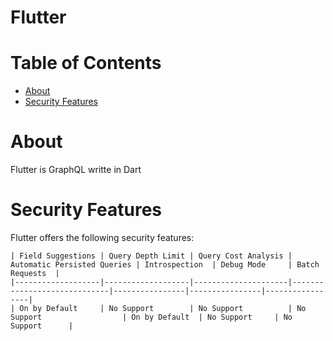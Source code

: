 # Flutter

# Table of Contents
* [About](#About)
* [Security Features](#Security-Features)

# About
Flutter is GraphQL writte in Dart

# Security Features
Flutter offers the following security features:

```
| Field Suggestions | Query Depth Limit | Query Cost Analysis | Automatic Persisted Queries | Introspection  | Debug Mode     | Batch Requests  |
|-------------------|-------------------|---------------------|-----------------------------|----------------|----------------|-----------------|
| On by Default     | No Support        | No Support          | No Support                  | On by Default  | No Support     | No Support      |
```
